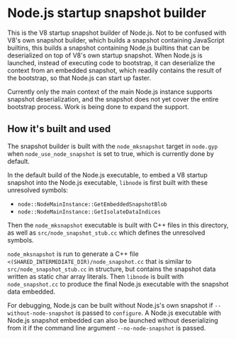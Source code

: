 # Node.js startup snapshot builder

This is the V8 startup snapshot builder of Node.js. Not to be confused with
V8's own snapshot builder, which builds a snapshot containing JavaScript
builtins, this builds a snapshot containing Node.js builtins that can be
deserialized on top of V8's own startup snapshot. When Node.js is launched,
instead of executing code to bootstrap, it can deserialize the context from
an embedded snapshot, which readily contains the result of the bootstrap, so
that Node.js can start up faster.

Currently only the main context of the main Node.js instance supports snapshot
deserialization, and the snapshot does not yet cover the entire bootstrap
process. Work is being done to expand the support.

## How it's built and used

The snapshot builder is built with the `node_mksnapshot` target in `node.gyp`
when `node_use_node_snapshot` is set to true, which is currently done by
default.

In the default build of the Node.js executable, to embed a V8 startup snapshot
into the Node.js executable, `libnode` is first built with these unresolved
symbols:

- `node::NodeMainInstance::GetEmbeddedSnapshotBlob`
- `node::NodeMainInstance::GetIsolateDataIndices`

Then the `node_mksnapshot` executable is built with C++ files in this
directory, as well as `src/node_snapshot_stub.cc` which defines the unresolved
symbols.

`node_mksnapshot` is run to generate a C++ file
`<(SHARED_INTERMEDIATE_DIR)/node_snapshot.cc` that is similar to
`src/node_snapshot_stub.cc` in structure, but contains the snapshot data
written as static char array literals. Then `libnode` is built with
`node_snapshot.cc` to produce the final Node.js executable with the snapshot
data embedded.

For debugging, Node.js can be built without Node.js's own snapshot if
`--without-node-snapshot` is passed to `configure`. A Node.js executable
with Node.js snapshot embedded can also be launched without deserializing
from it if the command line argument `--no-node-snapshot` is passed.
